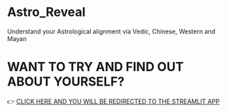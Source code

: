 # Astro_Reveal
Understand your Astrological alignment via Vedic, Chinese, Western and Mayan


# WANT TO TRY AND FIND OUT ABOUT YOURSELF?

👉 [CLICK HERE AND YOU WILL BE REDIRECTED TO THE STREAMLIT APP](https://astroreveal-yfm2dfst8rhdijrdgfm25j.streamlit.app//)
